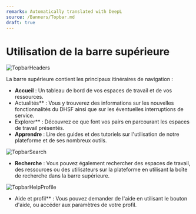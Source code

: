 ```yaml
---
remarks: Automatically translated with DeepL
source: /Banners/Topbar.md
draft: true
---
```


# Utilisation de la barre supérieure

![TopbarHeaders](https://github.com/ssc-sp/datahub-docs/assets/56747050/3c6e5878-250e-4ac3-b2f9-d40240fb8e77)

La barre supérieure contient les principaux itinéraires de navigation :
- **Accueil** : Un tableau de bord de vos espaces de travail et de vos ressources.
- Actualités** : Vous y trouverez des informations sur les nouvelles fonctionnalités du DHSF ainsi que sur les éventuelles interruptions de service.
- Explorer** : Découvrez ce que font vos pairs en parcourant les espaces de travail présentés.
- **Apprendre** : Lire des guides et des tutoriels sur l'utilisation de notre plateforme et de ses nombreux outils.

![TopbarSearch](https://github.com/ssc-sp/datahub-docs/assets/56747050/28203417-79f6-4b27-a5d5-a0fb947dad56)

- **Recherche** : Vous pouvez également rechercher des espaces de travail, des ressources ou des utilisateurs sur la plateforme en utilisant la boîte de recherche dans la barre supérieure.

![TopbarHelpProfile](https://github.com/ssc-sp/datahub-docs/assets/56747050/9e991080-4d65-4a3b-8ed9-5fd00ac9e29f)

- Aide et profil** : Vous pouvez demander de l'aide en utilisant le bouton d'aide, ou accéder aux paramètres de votre profil.
